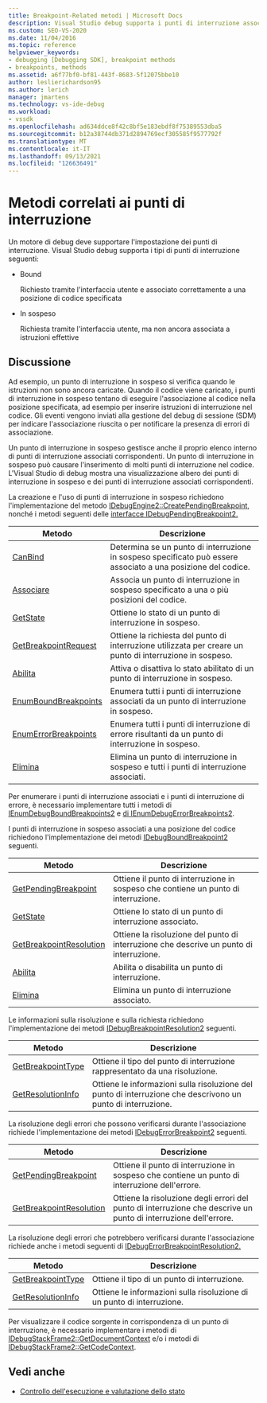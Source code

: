 ```yaml
---
title: Breakpoint-Related metodi | Microsoft Docs
description: Visual Studio debug supporta i punti di interruzione associati, che vengono associati correttamente a una posizione nel codice, e i punti di interruzione in sospeso, che non sono ancora associati.
ms.custom: SEO-VS-2020
ms.date: 11/04/2016
ms.topic: reference
helpviewer_keywords:
- debugging [Debugging SDK], breakpoint methods
- breakpoints, methods
ms.assetid: a6f77bf0-bf81-443f-8683-5f12075bbe10
author: leslierichardson95
ms.author: lerich
manager: jmartens
ms.technology: vs-ide-debug
ms.workload:
- vssdk
ms.openlocfilehash: ad634ddce8f42c8bf5e183ebdf8f75389553dba5
ms.sourcegitcommit: b12a38744db371d2894769ecf305585f9577792f
ms.translationtype: MT
ms.contentlocale: it-IT
ms.lasthandoff: 09/13/2021
ms.locfileid: "126636491"
---
```

# <a name="breakpoint-related-methods"></a>Metodi correlati ai punti di interruzione
Un motore di debug deve supportare l'impostazione dei punti di interruzione. Visual Studio debug supporta i tipi di punti di interruzione seguenti:

- Bound

     Richiesto tramite l'interfaccia utente e associato correttamente a una posizione di codice specificata

- In sospeso

     Richiesta tramite l'interfaccia utente, ma non ancora associata a istruzioni effettive

## <a name="discussion"></a>Discussione
 Ad esempio, un punto di interruzione in sospeso si verifica quando le istruzioni non sono ancora caricate. Quando il codice viene caricato, i punti di interruzione in sospeso tentano di eseguire l'associazione al codice nella posizione specificata, ad esempio per inserire istruzioni di interruzione nel codice. Gli eventi vengono inviati alla gestione del debug di sessione (SDM) per indicare l'associazione riuscita o per notificare la presenza di errori di associazione.

 Un punto di interruzione in sospeso gestisce anche il proprio elenco interno di punti di interruzione associati corrispondenti. Un punto di interruzione in sospeso può causare l'inserimento di molti punti di interruzione nel codice. L'Visual Studio di debug mostra una visualizzazione albero dei punti di interruzione in sospeso e dei punti di interruzione associati corrispondenti.

 La creazione e l'uso di punti di interruzione in sospeso richiedono l'implementazione del metodo [IDebugEngine2::CreatePendingBreakpoint,](../../extensibility/debugger/reference/idebugengine2-creatependingbreakpoint.md) nonché i metodi seguenti delle [interfacce IDebugPendingBreakpoint2.](../../extensibility/debugger/reference/idebugpendingbreakpoint2.md)

|Metodo|Descrizione|
|------------|-----------------|
|[CanBind](../../extensibility/debugger/reference/idebugpendingbreakpoint2-canbind.md)|Determina se un punto di interruzione in sospeso specificato può essere associato a una posizione del codice.|
|[Associare](../../extensibility/debugger/reference/idebugpendingbreakpoint2-bind.md)|Associa un punto di interruzione in sospeso specificato a una o più posizioni del codice.|
|[GetState](../../extensibility/debugger/reference/idebugpendingbreakpoint2-getstate.md)|Ottiene lo stato di un punto di interruzione in sospeso.|
|[GetBreakpointRequest](../../extensibility/debugger/reference/idebugpendingbreakpoint2-getbreakpointrequest.md)|Ottiene la richiesta del punto di interruzione utilizzata per creare un punto di interruzione in sospeso.|
|[Abilita](../../extensibility/debugger/reference/idebugpendingbreakpoint2-enable.md)|Attiva o disattiva lo stato abilitato di un punto di interruzione in sospeso.|
|[EnumBoundBreakpoints](../../extensibility/debugger/reference/idebugpendingbreakpoint2-enumboundbreakpoints.md)|Enumera tutti i punti di interruzione associati da un punto di interruzione in sospeso.|
|[EnumErrorBreakpoints](../../extensibility/debugger/reference/idebugpendingbreakpoint2-enumerrorbreakpoints.md)|Enumera tutti i punti di interruzione di errore risultanti da un punto di interruzione in sospeso.|
|[Elimina](../../extensibility/debugger/reference/idebugpendingbreakpoint2-delete.md)|Elimina un punto di interruzione in sospeso e tutti i punti di interruzione associati.|

 Per enumerare i punti di interruzione associati e i punti di interruzione di errore, è necessario implementare tutti i metodi di [IEnumDebugBoundBreakpoints2](../../extensibility/debugger/reference/ienumdebugboundbreakpoints2.md) e [di IEnumDebugErrorBreakpoints2](../../extensibility/debugger/reference/ienumdebugerrorbreakpoints2.md).

 I punti di interruzione in sospeso associati a una posizione del codice richiedono l'implementazione dei metodi [IDebugBoundBreakpoint2](../../extensibility/debugger/reference/idebugboundbreakpoint2.md) seguenti.

|Metodo|Descrizione|
|------------|-----------------|
|[GetPendingBreakpoint](../../extensibility/debugger/reference/idebugboundbreakpoint2-getpendingbreakpoint.md)|Ottiene il punto di interruzione in sospeso che contiene un punto di interruzione.|
|[GetState](../../extensibility/debugger/reference/idebugboundbreakpoint2-getstate.md)|Ottiene lo stato di un punto di interruzione associato.|
|[GetBreakpointResolution](../../extensibility/debugger/reference/idebugboundbreakpoint2-getbreakpointresolution.md)|Ottiene la risoluzione del punto di interruzione che descrive un punto di interruzione.|
|[Abilita](../../extensibility/debugger/reference/idebugboundbreakpoint2-enable.md)|Abilita o disabilita un punto di interruzione.|
|[Elimina](../../extensibility/debugger/reference/idebugboundbreakpoint2-delete.md)|Elimina un punto di interruzione associato.|

 Le informazioni sulla risoluzione e sulla richiesta richiedono l'implementazione dei metodi [IDebugBreakpointResolution2](../../extensibility/debugger/reference/idebugbreakpointresolution2.md) seguenti.

|Metodo|Descrizione|
|------------|-----------------|
|[GetBreakpointType](../../extensibility/debugger/reference/idebugbreakpointresolution2-getbreakpointtype.md)|Ottiene il tipo del punto di interruzione rappresentato da una risoluzione.|
|[GetResolutionInfo](../../extensibility/debugger/reference/idebugbreakpointresolution2-getresolutioninfo.md)|Ottiene le informazioni sulla risoluzione del punto di interruzione che descrivono un punto di interruzione.|

 La risoluzione degli errori che possono verificarsi durante l'associazione richiede l'implementazione dei metodi [IDebugErrorBreakpoint2](../../extensibility/debugger/reference/idebugerrorbreakpoint2.md) seguenti.

|Metodo|Descrizione|
|------------|-----------------|
|[GetPendingBreakpoint](../../extensibility/debugger/reference/idebugerrorbreakpoint2-getpendingbreakpoint.md)|Ottiene il punto di interruzione in sospeso che contiene un punto di interruzione dell'errore.|
|[GetBreakpointResolution](../../extensibility/debugger/reference/idebugerrorbreakpoint2-getbreakpointresolution.md)|Ottiene la risoluzione degli errori del punto di interruzione che descrive un punto di interruzione dell'errore.|

 La risoluzione degli errori che potrebbero verificarsi durante l'associazione richiede anche i metodi seguenti di [IDebugErrorBreakpointResolution2.](../../extensibility/debugger/reference/idebugerrorbreakpointresolution2.md)

|Metodo|Descrizione|
|------------|-----------------|
|[GetBreakpointType](../../extensibility/debugger/reference/idebugerrorbreakpointresolution2-getbreakpointtype.md)|Ottiene il tipo di un punto di interruzione.|
|[GetResolutionInfo](../../extensibility/debugger/reference/idebugerrorbreakpointresolution2-getresolutioninfo.md)|Ottiene le informazioni sulla risoluzione di un punto di interruzione.|

 Per visualizzare il codice sorgente in corrispondenza di un punto di interruzione, è necessario implementare i metodi di [IDebugStackFrame2::GetDocumentContext](../../extensibility/debugger/reference/idebugstackframe2-getdocumentcontext.md) e/o i metodi di [IDebugStackFrame2::GetCodeContext](../../extensibility/debugger/reference/idebugstackframe2-getcodecontext.md).

## <a name="see-also"></a>Vedi anche
- [Controllo dell'esecuzione e valutazione dello stato](../../extensibility/debugger/execution-control-and-state-evaluation.md)
